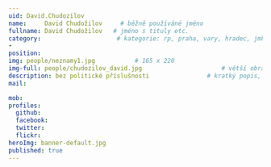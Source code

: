 ```yaml
---
uid: David.Chudozilov
name:     David Chudožilov     # běžně používáné jméno
fullname: David Chudožilov   # jméno s tituly etc.
category:                     # kategorie: rp, praha, vary, hradec, jmk, senat
- 
position:
img: people/neznamy1.jpg           # 165 x 220
img-full: people/chudozilov_david.jpg                      # větší obrázek zobrazený na podrobném profilu
description: bez politické příslušnosti                # kratký popis, max 160 znaků
mail:

mob:         
profiles:
  github:
  facebook:       
  twitter:        
  flickr:       
heroImg: banner-default.jpg
published: true
---
```

